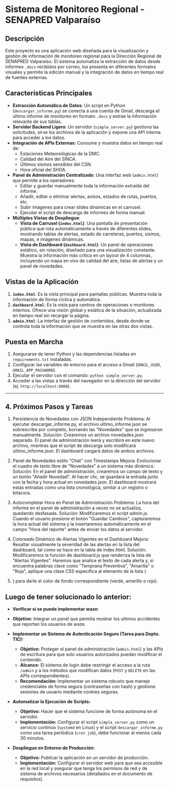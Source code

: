 # Sistema de Monitoreo Regional - SENAPRED Valparaíso

## Descripción

Este proyecto es una aplicación web diseñada para la visualización y gestión de información de monitoreo regional para la Dirección Regional de SENAPRED Valparaíso. El sistema automatiza la extracción de datos desde informes `.docx` recibidos por correo, los presenta en diferentes formatos visuales y permite la edición manual y la integración de datos en tiempo real de fuentes externas.

## Características Principales

-   **Extracción Automática de Datos**: Un script en Python (`descargar_informe.py`) se conecta a una cuenta de Gmail, descarga el último informe de monitoreo en formato `.docx` y extrae la información relevante de sus tablas.
-   **Servidor Backend Ligero**: Un servidor (`simple_server.py`) gestiona las solicitudes, sirve los archivos de la aplicación y expone una API interna para acceder a los datos.
-   **Integración de APIs Externas**: Consume y muestra datos en tiempo real de:
    -   Estaciones Meteorológicas de la DMC.
    -   Calidad del Aire del SINCA.
    -   Últimos sismos sensibles del CSN.
    -   Hora oficial del SHOA.
-   **Panel de Administración Centralizado**: Una interfaz web (`admin.html`) que permite a los operadores:
    -   Editar y guardar manualmente toda la información extraída del informe.
    -   Añadir, editar o eliminar alertas, avisos, estados de rutas, puertos, etc.
    -   Subir imágenes para crear slides dinámicas en el carrusel.
    -   Ejecutar el script de descarga de informes de forma manual.
-   **Múltiples Vistas de Despliegue**:
    -   **Vista de Carrusel (`index.html`)**: Una pantalla de presentación pública que rota automáticamente a través de diferentes slides, mostrando tablas de alertas, estado de carreteras, puertos, sismos, mapas, e imágenes dinámicas.
    -   **Vista de Dashboard (`dashboard.html`)**: Un panel de operaciones estático, sin rotación, diseñado para una visualización constante. Muestra la información más crítica en un layout de 4 columnas, incluyendo un mapa en vivo de calidad del aire, listas de alertas y un panel de novedades.

## Vistas de la Aplicación

1.  **`index.html`**: Es la vista principal para pantallas públicas. Muestra toda la información de forma cíclica y automática.
2.  **`dashboard.html`**: Es la vista para centros de operaciones o monitores internos. Ofrece una visión global y estática de la situación, actualizada en tiempo real sin recargar la página.
3.  **`admin.html`**: La interfaz de gestión de contenidos, desde donde se controla toda la información que se muestra en las otras dos vistas.

## Puesta en Marcha

1.  Asegurarse de tener Python y las dependencias listadas en `requirements.txt` instaladas.
2.  Configurar las variables de entorno para el acceso a Gmail (`GMAIL_USER`, `GMAIL_APP_PASSWORD`).
3.  Ejecutar el servidor con el comando: `python simple_server.py`.
4.  Acceder a las vistas a través del navegador en la dirección del servidor (ej. `http://localhost:8000`).

---

## 4. Próximos Pasos y Tareas

1. Persistencia de Novedades con JSON Independiente
Problema: Al ejecutar descargar_informe.py, el archivo ultimo_informe.json se sobrescribe por completo, borrando las "Novedades" que se ingresaron manualmente.
Solución: Crearemos un archivo novedades.json separado. El panel de administración leerá y escribirá en este nuevo archivo, mientras que el script de descarga solo modificará ultimo_informe.json. El dashboard cargará datos de ambos archivos.

2. Panel de Novedades estilo "Chat" con Timestamps
Mejora: Evolucionar el cuadro de texto libre de "Novedades" a un sistema más dinámico.
Solución: En el panel de administración, crearemos un campo de texto y un botón "Añadir Novedad". Al hacer clic, se guardará la entrada junto con la fecha y hora actual en novedades.json. El dashboard mostrará estas entradas como una lista cronológica, similar a un registro o bitácora.

3. Autocompletar Hora en Panel de Administración
Problema: La hora del informe en el panel de administración a veces no se actualiza, quedando desfasada.
Solución: Modificaremos el script admin.js. Cuando el usuario presione el botón "Guardar Cambios", capturaremos la hora actual del sistema y la insertaremos automáticamente en el campo "Hora del reporte" antes de enviar los datos al servidor.

4. Coloreado Dinámico de Alertas Vigentes en el Dashboard
Mejora: Resaltar visualmente la severidad de las alertas en la lista del dashboard, tal como se hace en la tabla de index.html.
Solución: Modificaremos la función de dashboard.js que renderiza la lista de "Alertas Vigentes". Haremos que analice el texto de cada alerta y, si encuentra palabras clave como "Temprana Preventiva", "Amarilla" o "Roja", aplique una clase CSS específica al elemento de la lista (<li>) para darle el color de fondo correspondiente (verde, amarillo o rojo).

## Luego de tener solucionado lo anterior:

* **Verificar si se puede implementar waze:**
* **Objetivo:** Integrar un panel que permita mostrar los ultimos accidentes que reportan los usuarios de waze.

* **Implementar un Sistema de Autenticación Seguro (Tarea para Depto. TIC):**
    * **Objetivo:** Proteger el panel de administración (`admin.html`) y las APIs de escritura para que solo usuarios autorizados puedan modificar el contenido.
    * **Alcance:** El sistema de login debe restringir el acceso a la ruta `/admin` y a los métodos que modifican datos (`POST` y `DELETE` en las APIs correspondientes).
    * **Recomendación:** Implementar un sistema robusto que maneje credenciales de forma segura (contraseñas con hash) y gestione sesiones de usuario mediante cookies seguras.

* **Automatizar la Ejecución de Scripts:**
    * **Objetivo:** Hacer que el sistema funcione de forma autónoma en el servidor.
    * **Implementación:** Configurar el script `simple_server.py` como un servicio continuo (`systemd` en Linux) y el script `descargar_informe.py` como una tarea periódica (`cron job`), debe funcionar al menos cada 30 minutos.

* **Despliegue en Entorno de Producción:**
    * **Objetivo:** Publicar la aplicación en un servidor de producción.
    * **Implementación:** Configurar el servidor web para que sea accesible en la red local y asegurar que tenga los permisos de red y de sistema de archivos necesarios (detallados en el documento de requisitos).
